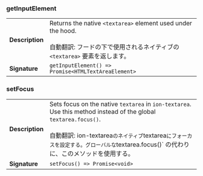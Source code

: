 ### getInputElement

|                 |                                                                                                                                                    |
| --------------- | -------------------------------------------------------------------------------------------------------------------------------------------------- |
| **Description** | Returns the native `<textarea>` element used under the hood.<br /><br />自動翻訳: フードの下で使用されるネイティブの `<textarea>` 要素を返します。 |
| **Signature**   | `getInputElement() => Promise<HTMLTextAreaElement>`                                                                                                |

### setFocus

|                 |                                                                                                                                                                                                                                                                      |
| --------------- | -------------------------------------------------------------------------------------------------------------------------------------------------------------------------------------------------------------------------------------------------------------------- |
| **Description** | Sets focus on the native `textarea` in `ion-textarea`. Use this method instead of the global `textarea.focus()`.<br /><br />自動翻訳: ion-textarea`のネイティブ`textarea`にフォーカスを設定する。グローバルな`textarea.focus()` の代わりに、このメソッドを使用する。 |
| **Signature**   | `setFocus() => Promise<void>`                                                                                                                                                                                                                                        |
